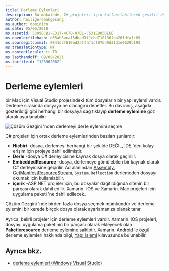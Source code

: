 ```yaml
---
title: Derleme Eylemleri
description: Bu makalede, C# projeleri için kullanılabilecek çeşitli derleme eylemleri açıklanmaktadır
author: heiligerdankgesang
ms.author: dominicn
ms.date: 05/06/2018
ms.assetid: 5399BCB1-E317-4C7B-87B1-C531E985DE6E
ms.openlocfilehash: d55ab6aea15dbad7f1cbd718136fba261dfa1c69
ms.sourcegitcommit: 0841d3f610bd2af4af1cf07dd9d31d1e0629b193
ms.translationtype: MT
ms.contentlocale: tr-TR
ms.lasthandoff: 09/09/2021
ms.locfileid: "123962082"
---
```

# <a name="build-actions"></a>Derleme eylemleri

bir Mac için Visual Studio projesindeki tüm dosyaların bir yapı eylemi vardır. Derleme sırasında dosyaya ne olacağını denetler. Bu davranış, aşağıda gösterildiği gibi herhangi bir dosyaya sağ tıklayıp **derleme eylemine** göz atarak ayarlanabilir:

![Çözüm Gezgini 'nden derlemeyi derle eylemini seçme](media/projects-and-solutions-image1.png)

C# projeleri için ortak derleme eylemlerinden bazıları şunlardır:

* **Hiçbiri** -dosya, derlemeyi herhangi bir şekilde DEĞIL, IDE 'den kolay erişim için projeye dahil edilmiştir.
* **Derle** -dosya C# derleyicisine kaynak dosya olarak geçirilir.
* **EmbeddedResource** -dosya, derlemeye gömülebilen bir kaynak olarak C# derleyicisine geçirilir. Ad alanından [Assembly. GetManifestResourceStream](/dotnet/api/system.reflection.assembly.getmanifestresourcestream), `System.Reflection` derlemeden dosyayı okumak için kullanılabilir.
* **içerik** -ASP.NET projeler için, bu dosyalar dağıtıldığında sitenin bir parçası olarak dahil edilir. Xamarin. iOS ve Xamarin. Mac projeleri için uygulama paketi 'ne dahil edilecek.

Çözüm Gezgini 'nde birden fazla dosya seçmek mümkündür ve derleme eylemini bir kerede birçok dosya olarak ayarlamanıza olanak tanır.

Ayrıca, belirli projeler için derleme eylemleri vardır. Xamarin. iOS projeleri, dosyayı uygulama paketinin bir parçası olarak ekleyecek olan **Paketleresource** derleme eylemine sahiptir. Xamarin. Android 'e özgü derleme eylemleri hakkında bilgi, [Yapı işlemi](/xamarin/android/deploy-test/building-apps/build-process#Build_Actions) kılavuzunda bulunabilir.

## <a name="see-also"></a>Ayrıca bkz.

- [derleme eylemleri (Windows Visual Studio)](/visualstudio/ide/build-actions)